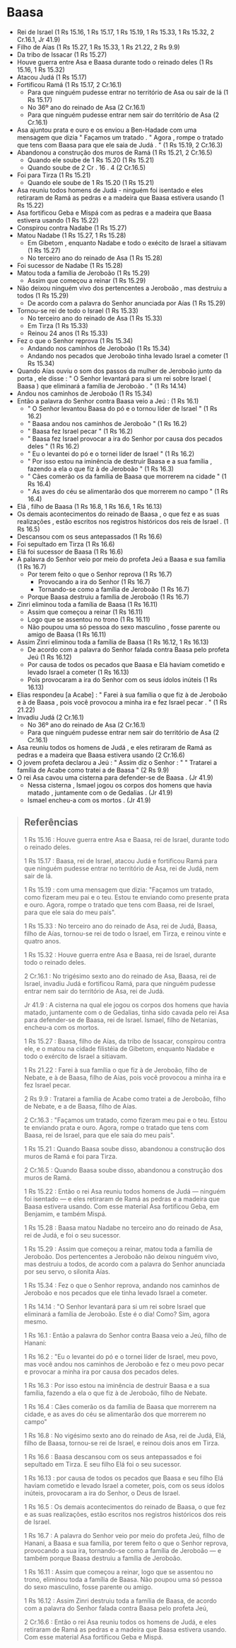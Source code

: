 # Baasa
- Rei de Israel (1 Rs 15.16, 1 Rs 15.17, 1 Rs 15.19, 1 Rs 15.33, 1 Rs 15.32, 2 Cr.16.1, Jr 41.9)
- Filho de Aías (1 Rs 15.27, 1 Rs 15.33, 1 Rs 21.22, 2 Rs 9.9)
- Da tribo de Issacar (1 Rs 15.27)
- Houve guerra entre Asa e Baasa durante todo o reinado deles (1 Rs 15.16, 1 Rs 15.32)
- Atacou Judá (1 Rs 15.17)
- Fortificou Ramá (1 Rs 15.17, 2 Cr.16.1)
  - Para que ninguém pudesse entrar no território de Asa ou sair de lá (1 Rs 15.17)
  - No 36º ano do reinado de Asa (2 Cr.16.1)
  - Para que ninguém pudesse entrar nem sair do território de Asa (2 Cr.16.1)
- Asa ajuntou prata e ouro e os enviou a Ben-Hadade com uma mensagem que dizia " Façamos um tratado . " Agora , rompe o tratado que tens com Baasa para que ele saia de Judá . " (1 Rs 15.19, 2 Cr.16.3)
- Abandonou a construção dos muros de Ramá (1 Rs 15.21, 2 Cr.16.5)
  - Quando ele soube de 1 Rs 15.20 (1 Rs 15.21)
  - Quando soube de 2 Cr . 16 . 4 (2 Cr.16.5)
- Foi para Tirza (1 Rs 15.21)
  - Quando ele soube de 1 Rs 15.20 (1 Rs 15.21)
- Asa reuniu todos homens de Judá - ninguém foi isentado e eles retiraram de Ramá as pedras e a madeira que Baasa estivera usando (1 Rs 15.22)
- Asa fortificou Geba e Mispá com as pedras e a madeira que Baasa estivera usando (1 Rs 15.22)
- Conspirou contra Nadabe (1 Rs 15.27)
- Matou Nadabe (1 Rs 15.27, 1 Rs 15.28)
  - Em Gibetom , enquanto Nadabe e todo o exécito de Israel a sitiavam (1 Rs 15.27)
  - No terceiro ano do reinado de Asa (1 Rs 15.28)
- Foi sucessor de Nadabe (1 Rs 15.28)
- Matou toda a família de Jeroboão (1 Rs 15.29)
  - Assim que começou a reinar (1 Rs 15.29)
- Não deixou ninguém vivo dos pertencentes a Jeroboão , mas destruiu a todos (1 Rs 15.29)
  - De acordo com a palavra do Senhor anunciada por Aías (1 Rs 15.29)
- Tornou-se rei de todo o Israel (1 Rs 15.33)
  - No terceiro ano do reinado de Asa (1 Rs 15.33)
  - Em Tirza (1 Rs 15.33)
  - Reinou 24 anos (1 Rs 15.33)
- Fez o que o Senhor reprova (1 Rs 15.34)
  - Andando nos caminhos de Jeroboão (1 Rs 15.34)
  - Andando nos pecados que Jeroboão tinha levado Israel a cometer (1 Rs 15.34)
- Quando Aías ouviu o som dos passos da mulher de Jeroboão junto da porta , ele disse : " O Senhor levantará para si um rei sobre Israel ( Baasa ) que eliminará a família de Jeroboão . " (1 Rs 14.14)
- Andou nos caminhos de Jeroboão (1 Rs 15.34)
- Então a palavra do Senhor contra Baasa veio a Jeú : (1 Rs 16.1)
  - " O Senhor levantou Baasa do pó e o tornou líder de Israel " (1 Rs 16.2)
  - " Baasa andou nos caminhos de Jeroboão " (1 Rs 16.2)
  - " Baasa fez Israel pecar " (1 Rs 16.2)
  - " Baasa fez Israel provocar a ira do Senhor por causa dos pecados deles " (1 Rs 16.2)
  - " Eu o levantei do pó e o tornei líder de Israel " (1 Rs 16.2)
  - " Por isso estou na iminência de destruir Baasa e a sua família , fazendo a ela o que fiz à de Jeroboão " (1 Rs 16.3)
  - " Cães comerão os da família de Baasa que morrerem na cidade " (1 Rs 16.4)
  - " As aves do céu se alimentarão dos que morrerem no campo " (1 Rs 16.4)
- Elá , filho de Baasa (1 Rs 16.8, 1 Rs 16.6, 1 Rs 16.13)
- Os demais acontecimentos do reinado de Baasa , o que fez e as suas realizações , estão escritos nos registros históricos dos reis de Israel . (1 Rs 16.5)
- Descansou com os seus antepassados (1 Rs 16.6)
- Foi sepultado em Tirza (1 Rs 16.6)
- Elá foi sucessor de Baasa (1 Rs 16.6)
- A palavra do Senhor veio por meio do profeta Jeú a Baasa e sua família (1 Rs 16.7)
  - Por terem feito o que o Senhor reprova (1 Rs 16.7)
    - Provocando a ira do Senhor (1 Rs 16.7)
    - Tornando-se como a família de Jeroboão (1 Rs 16.7)
  - Porque Baasa destruiu a família de Jeroboão (1 Rs 16.7)
- Zinri eliminou toda a família de Baasa (1 Rs 16.11)
  - Assim que começou a reinar (1 Rs 16.11)
  - Logo que se assentou no trono (1 Rs 16.11)
  - Não poupou uma só pessoa do sexo masculino , fosse parente ou amigo de Baasa (1 Rs 16.11)
- Assim Zinri eliminou toda a família de Baasa (1 Rs 16.12, 1 Rs 16.13)
  - De acordo com a palavra do Senhor falada contra Baasa pelo profeta Jeú (1 Rs 16.12)
  - Por causa de todos os pecados que Baasa e Elá haviam cometido e levado Israel a cometer (1 Rs 16.13)
  - Pois provocaram a ira do Senhor com os seus ídolos inúteis (1 Rs 16.13)
- Elias respondeu \[a Acabe] : " Farei à sua família o que fiz à de Jeroboão e à de Baasa , pois você provocou a minha ira e fez Israel pecar . " (1 Rs 21.22)
- Invadiu Judá (2 Cr.16.1)
  - No 36º ano do reinado de Asa (2 Cr.16.1)
  - Para que ninguém pudesse entrar nem sair do território de Asa (2 Cr.16.1)
- Asa reuniu todos os homens de Judá , e eles retiraram de Ramá as pedras e a madeira que Baasa estivera usando (2 Cr.16.6)
- O jovem profeta declarou a Jeú : " Assim diz o Senhor : " " Tratarei a família de Acabe como tratei a de Baasa " (2 Rs 9.9)
- O rei Asa cavou uma cisterna para defender-se de Baasa . (Jr 41.9)
  - Nessa cisterna , Ismael jogou os corpos dos homens que havia matado , juntamente com o de Gedalias . (Jr 41.9)
  - Ismael encheu-a com os mortos . (Jr 41.9)

> ## Referências
> 1 Rs 15.16 : Houve guerra entre Asa e Baasa, rei de Israel, durante todo o reinado deles.
>
> 1 Rs 15.17 : Baasa, rei de Israel, atacou Judá e fortificou Ramá para que ninguém pudesse entrar no território de Asa, rei de Judá, nem sair de lá.
>
> 1 Rs 15.19 : com uma mensagem que dizia: "Façamos um tratado, como fizeram meu pai e o teu. Estou te enviando como presente prata e ouro. Agora, rompe o tratado que tens com Baasa, rei de Israel, para que ele saia do meu país".
>
> 1 Rs 15.33 : No terceiro ano do reinado de Asa, rei de Judá, Baasa, filho de Aías, tornou-se rei de todo o Israel, em Tirza, e reinou vinte e quatro anos.
>
> 1 Rs 15.32 : Houve guerra entre Asa e Baasa, rei de Israel, durante todo o reinado deles.
>
> 2 Cr.16.1 : No trigésimo sexto ano do reinado de Asa, Baasa, rei de Israel, invadiu Judá e fortificou Ramá, para que ninguém pudesse entrar nem sair do território de Asa, rei de Judá.
>
> Jr 41.9 : A cisterna na qual ele jogou os corpos dos homens que havia matado, juntamente com o de Gedalias, tinha sido cavada pelo rei Asa para defender-se de Baasa, rei de Israel. Ismael, filho de Netanias, encheu-a com os mortos.
>
> 1 Rs 15.27 : Baasa, filho de Aías, da tribo de Issacar, conspirou contra ele, e o matou na cidade filistéia de Gibetom, enquanto Nadabe e todo o exército de Israel a sitiavam.
>
> 1 Rs 21.22 : Farei à sua família o que fiz à de Jeroboão, filho de Nebate, e à de Baasa, filho de Aías, pois você provocou a minha ira e fez Israel pecar.
>
> 2 Rs 9.9 : Tratarei a família de Acabe como tratei a de Jeroboão, filho de Nebate, e a de Baasa, filho de Aías.
>
> 2 Cr.16.3 : "Façamos um tratado, como fizeram meu pai e o teu. Estou te enviando prata e ouro. Agora, rompe o tratado que tens com Baasa, rei de Israel, para que ele saia do meu país".
>
> 1 Rs 15.21 : Quando Baasa soube disso, abandonou a construção dos muros de Ramá e foi para Tirza.
>
> 2 Cr.16.5 : Quando Baasa soube disso, abandonou a construção dos muros de Ramá.
>
> 1 Rs 15.22 : Então o rei Asa reuniu todos homens de Judá — ninguém foi isentado — e eles retiraram de Ramá as pedras e a madeira que Baasa estivera usando. Com esse material Asa fortificou Geba, em Benjamim, e também Mispá.
>
> 1 Rs 15.28 : Baasa matou Nadabe no terceiro ano do reinado de Asa, rei de Judá, e foi o seu sucessor.
>
> 1 Rs 15.29 : Assim que começou a reinar, matou toda a família de Jeroboão. Dos pertencentes a Jeroboão não deixou ninguém vivo, mas destruiu a todos, de acordo com a palavra do Senhor anunciada por seu servo, o silonita Aías.
>
> 1 Rs 15.34 : Fez o que o Senhor reprova, andando nos caminhos de Jeroboão e nos pecados que ele tinha levado Israel a cometer.
>
> 1 Rs 14.14 : "O Senhor levantará para si um rei sobre Israel que eliminará a família de Jeroboão. Este é o dia! Como? Sim, agora mesmo.
>
> 1 Rs 16.1 : Então a palavra do Senhor contra Baasa veio a Jeú, filho de Hanani:
>
> 1 Rs 16.2 : "Eu o levantei do pó e o tornei líder de Israel, meu povo, mas você andou nos caminhos de Jeroboão e fez o meu povo pecar e provocar a minha ira por causa dos pecados deles.
>
> 1 Rs 16.3 : Por isso estou na iminência de destruir Baasa e a sua família, fazendo a ela o que fiz à de Jeroboão, filho de Nebate.
>
> 1 Rs 16.4 : Cães comerão os da família de Baasa que morrerem na cidade, e as aves do céu se alimentarão dos que morrerem no campo"
>
> 1 Rs 16.8 : No vigésimo sexto ano do reinado de Asa, rei de Judá, Elá, filho de Baasa, tornou-se rei de Israel, e reinou dois anos em Tirza.
>
> 1 Rs 16.6 :  Baasa descansou com os seus antepassados e foi sepultado em Tirza. E seu filho Elá foi o seu sucessor.
>
> 1 Rs 16.13 : por causa de todos os pecados que Baasa e seu filho Elá haviam cometido e levado Israel a cometer, pois, com os seus ídolos inúteis, provocaram a ira do Senhor, o Deus de Israel.
>
> 1 Rs 16.5 : Os demais acontecimentos do reinado de Baasa, o que fez e as suas realizações, estão escritos nos registros históricos dos reis de Israel.
>
> 1 Rs 16.7 : A palavra do Senhor veio por meio do profeta Jeú, filho de Hanani, a Baasa e sua família, por terem feito o que o Senhor reprova, provocando a sua ira, tornando-se como a família de Jeroboão — e também porque Baasa destruiu a família de Jeroboão.
>
> 1 Rs 16.11 : Assim que começou a reinar, logo que se assentou no trono, eliminou toda a família de Baasa. Não poupou uma só pessoa do sexo masculino, fosse parente ou amigo.
>
> 1 Rs 16.12 : Assim Zinri destruiu toda a família de Baasa, de acordo com a palavra do Senhor falada contra Baasa pelo profeta Jeú,
>
> 2 Cr.16.6 : Então o rei Asa reuniu todos os homens de Judá, e eles retiraram de Ramá as pedras e a madeira que Baasa estivera usando. Com esse material Asa fortificou Geba e Mispá.